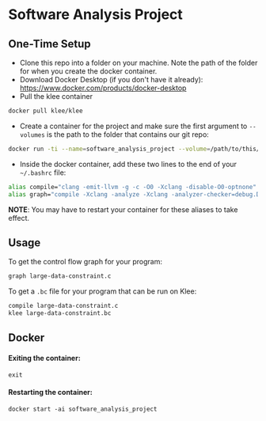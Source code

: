 # Software Analysis Project

## One-Time Setup
- Clone this repo into a folder on your machine.  Note the path of the folder for when you create the docker container.
- Download Docker Desktop (if you don't have it already): https://www.docker.com/products/docker-desktop
- Pull the klee container
```bash
docker pull klee/klee
```
- Create a container for the project and make sure the first argument to `--volumes` is the path to the folder that contains our git repo:
```bash
docker run -ti --name=software_analysis_project --volume=/path/to/this/git/repo/locally:/home/klee/shared --ulimit='stack=-1:-1' klee/klee
```
- Inside the docker container, add these two lines to the end of your `~/.bashrc` file:
```bash
alias compile="clang -emit-llvm -g -c -O0 -Xclang -disable-O0-optnone"
alias graph="compile -Xclang -analyze -Xclang -analyzer-checker=debug.DumpCFG"
```
__NOTE__: You may have to restart your container for these aliases to take effect.

## Usage

To get the control flow graph for your program:
```bash
graph large-data-constraint.c
```

To get a `.bc` file for your program that can be run on Klee:
```bash
compile large-data-constraint.c
klee large-data-constraint.bc
```

## Docker
#### Exiting the container:
`exit`

#### Restarting the container:
`docker start -ai software_analysis_project`
